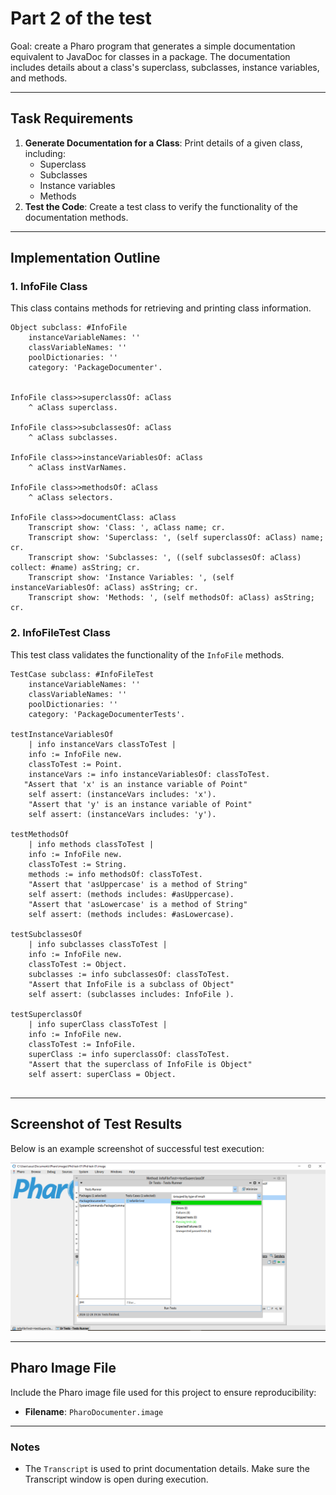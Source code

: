 # Part 2 of the test

Goal: create a Pharo program that generates a simple documentation equivalent to JavaDoc for classes in a package. The documentation includes details about a class's superclass, subclasses, instance variables, and methods.

---

## Task Requirements
1. **Generate Documentation for a Class**: Print details of a given class, including:
    - Superclass
    - Subclasses
    - Instance variables
    - Methods
2. **Test the Code**: Create a test class to verify the functionality of the documentation methods.

---

## Implementation Outline

### **1. InfoFile Class**
This class contains methods for retrieving and printing class information.

```smalltalk
Object subclass: #InfoFile
    instanceVariableNames: ''
    classVariableNames: ''
    poolDictionaries: ''
    category: 'PackageDocumenter'.


InfoFile class>>superclassOf: aClass
    ^ aClass superclass.

InfoFile class>>subclassesOf: aClass
    ^ aClass subclasses.

InfoFile class>>instanceVariablesOf: aClass
    ^ aClass instVarNames.

InfoFile class>>methodsOf: aClass
    ^ aClass selectors.

InfoFile class>>documentClass: aClass
    Transcript show: 'Class: ', aClass name; cr.
    Transcript show: 'Superclass: ', (self superclassOf: aClass) name; cr.
    Transcript show: 'Subclasses: ', ((self subclassesOf: aClass) collect: #name) asString; cr.
    Transcript show: 'Instance Variables: ', (self instanceVariablesOf: aClass) asString; cr.
    Transcript show: 'Methods: ', (self methodsOf: aClass) asString; cr.
```

### **2. InfoFileTest Class**
This test class validates the functionality of the `InfoFile` methods.

```smalltalk
TestCase subclass: #InfoFileTest
    instanceVariableNames: ''
    classVariableNames: ''
    poolDictionaries: ''
    category: 'PackageDocumenterTests'.

testInstanceVariablesOf
    | info instanceVars classToTest |
    info := InfoFile new.
    classToTest := Point.
    instanceVars := info instanceVariablesOf: classToTest.
   "Assert that 'x' is an instance variable of Point"
    self assert: (instanceVars includes: 'x').
    "Assert that 'y' is an instance variable of Point"
    self assert: (instanceVars includes: 'y').

testMethodsOf
    | info methods classToTest |
    info := InfoFile new.
    classToTest := String.
    methods := info methodsOf: classToTest.
    "Assert that 'asUppercase' is a method of String"
    self assert: (methods includes: #asUppercase).
    "Assert that 'asLowercase' is a method of String"
    self assert: (methods includes: #asLowercase).

testSubclassesOf
    | info subclasses classToTest |
    info := InfoFile new.
    classToTest := Object.
    subclasses := info subclassesOf: classToTest.
    "Assert that InfoFile is a subclass of Object"
    self assert: (subclasses includes: InfoFile ).

testSuperclassOf
    | info superClass classToTest |
    info := InfoFile new.
    classToTest := InfoFile.
    superClass := info superclassOf: classToTest.
    "Assert that the superclass of InfoFile is Object"
    self assert: superClass = Object.


```

---

## Screenshot of Test Results
Below is an example screenshot of successful test execution:

![Test Results](./PharoDocumenter.PNG)

---

## Pharo Image File
Include the Pharo image file used for this project to ensure reproducibility:

- **Filename**: `PharoDocumenter.image`

---

### Notes
- The `Transcript` is used to print documentation details. Make sure the Transcript window is open during execution.
